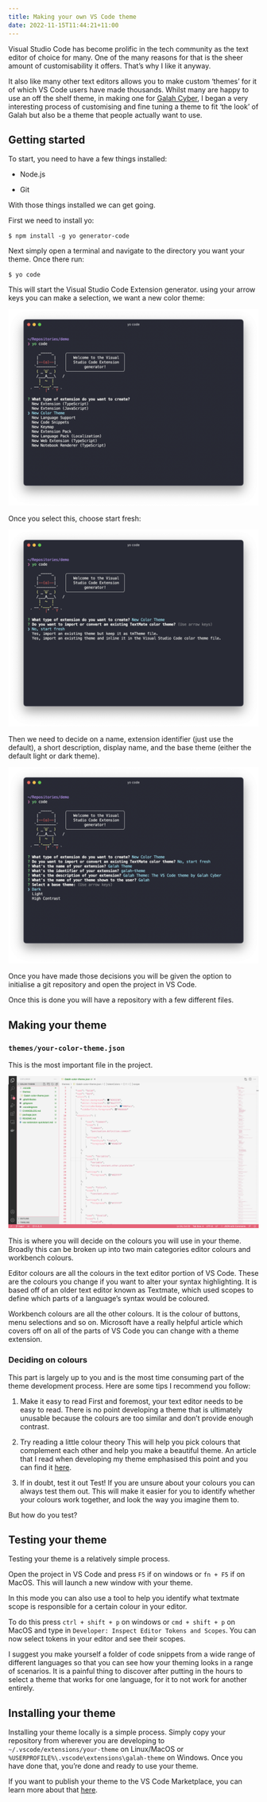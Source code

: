 ```yaml
---
title: Making your own VS Code theme
date: 2022-11-15T11:44:21+11:00
---
```

Visual Studio Code has become prolific in the tech community as the text editor of choice for many. One of the many reasons for that is the sheer amount of customisability it offers. That’s why I like it anyway.

It also like many other text editors allows you to make custom ‘themes’ for it of which VS Code users have made thousands. Whilst many are happy to use an off the shelf theme, in making one for [Galah Cyber](https://www.galahcyber.com.au), I began a very interesting process of customising and fine tuning a theme to fit ‘the look’ of Galah but also be a theme that people actually want to use.

## Getting started
To start, you need to have a few things installed:

* Node.js

* Git

With those things installed we can get going.

First we need to install yo:

```
$ npm install -g yo generator-code
```
Next simply open a terminal and navigate to the directory you want your theme. Once there run:

```
$ yo code
```
This will start the Visual Studio Code Extension generator. using your arrow keys you can make a selection, we want a new color theme:

![Console](vscodetheme1.png)


Once you select this, choose start fresh:

![Console](vscodetheme2.png)


Then we need to decide on a name, extension identifier (just use the default), a short description, display name, and the base theme (either the default light or dark theme).

![Console](vscodetheme3.png)


Once you have made those decisions you will be given the option to initialise a git repository and open the project in VS Code.

Once this is done you will have a repository with a few different files.

## Making your theme
### `themes/your-color-theme.json`
This is the most important file in the project.

 
![themes/your-color-theme.json screenshot](vscodetheme4.png)


This is where you will decide on the colours you will use in your theme. Broadly this can be broken up into two main categories editor colours and workbench colours.

Editor colours are all the colours in the text editor portion of VS Code. These are the colours you change if you want to alter your syntax highlighting. It is based off of an older text editor known as Textmate, which used scopes to define which parts of a language’s syntax would be coloured.

Workbench colours are all the other colours. It is the colour of buttons, menu selections and so on. Microsoft have a really helpful article which covers off on all of the parts of VS Code you can change with a theme extension.

### Deciding on colours
This part is largely up to you and is the most time consuming part of the theme development process. Here are some tips I recommend you follow:

1. Make it easy to read
First and foremost, your text editor needs to be easy to read. There is no point developing a theme that is ultimately unusable because the colours are too similar and don’t provide enough contrast.

2. Try reading a little colour theory
This will help you pick colours that complement each other and help you make a beautiful theme. An article that I read when developing my theme emphasised this point and you can find it [here](https://css-tricks.com/creating-a-vs-code-theme/).

3. If in doubt, test it out
Test! If you are unsure about your colours you can always test them out. This will make it easier for you to identify whether your colours work together, and look the way you imagine them to.

But how do you test?

## Testing your theme
Testing your theme is a relatively simple process.

Open the project in VS Code and press `F5` if on windows or `fn + F5` if on MacOS. This will launch a new window with your theme.

In this mode you can also use a tool to help you identify what textmate scope is responsible for a certain colour in your editor.

To do this press `ctrl + shift + p` on windows or `cmd + shift + p` on MacOS and type in `Developer: Inspect Editor Tokens and Scopes`. You can now select tokens in your editor and see their scopes.

I suggest you make yourself a folder of code snippets from a wide range of different languages so that you can see how your theming looks in a range of scenarios. It is a painful thing to discover after putting in the hours to select a theme that works for one language, for it to not work for another entirely.

## Installing your theme
Installing your theme locally is a simple process. Simply copy your repository from wherever you are developing to `~/.vscode/extensions/your-theme` on Linux/MacOS or `%USERPROFILE%\.vscode\extensions\galah-theme` on Windows. Once you have done that, you’re done and ready to use your theme.

If you want to publish your theme to the VS Code Marketplace, you can learn more about that [here](https://code.visualstudio.com/api/extension-guides/color-theme#create-a-new-color-theme).